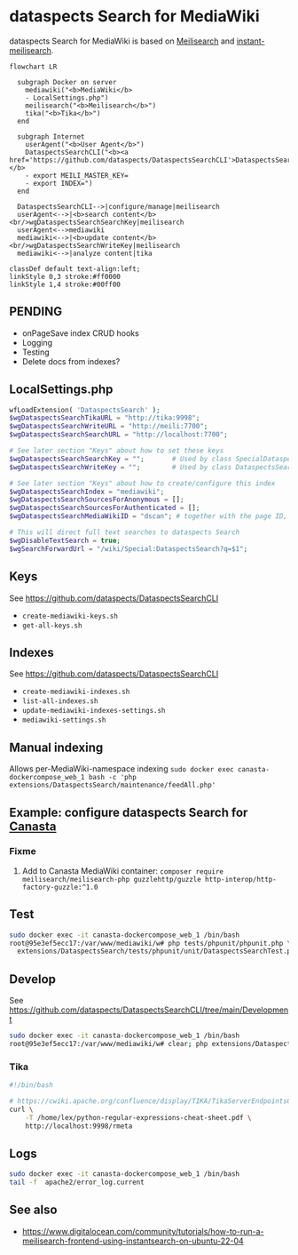 # dataspects Search for MediaWiki

dataspects Search for MediaWiki is based on [Meilisearch](https://www.meilisearch.com) and [instant-meilisearch](https://github.com/meilisearch/instant-meilisearch).

```mermaid
flowchart LR

  subgraph Docker on server
    mediawiki("<b>MediaWiki</b>
    - LocalSettings.php")
    meilisearch("<b>Meilisearch</b>")
    tika("<b>Tika</b>")
  end

  subgraph Internet
    userAgent("<b>User Agent</b>")
    DataspectsSearchCLI("<b><a href='https://github.com/dataspects/DataspectsSearchCLI'>DataspectsSearchCLI</a></b>
    - export MEILI_MASTER_KEY=
    - export INDEX=")
  end

  DataspectsSearchCLI-->|configure/manage|meilisearch
  userAgent<-->|<b>search content</b><br/>wgDataspectsSearchSearchKey|meilisearch
  userAgent<-->mediawiki
  mediawiki<-->|<b>update content</b><br/>wgDataspectsSearchWriteKey|meilisearch
  mediawiki<-->|analyze content|tika
  
classDef default text-align:left;
linkStyle 0,3 stroke:#ff0000
linkStyle 1,4 stroke:#00ff00
```

## **PENDING**

* onPageSave index CRUD hooks
* Logging
* Testing
* Delete docs from indexes?

## LocalSettings.php

```php
wfLoadExtension( 'DataspectsSearch' );
$wgDataspectsSearchTikaURL = "http://tika:9998";
$wgDataspectsSearchWriteURL = "http://meili:7700";
$wgDataspectsSearchSearchURL = "http://localhost:7700";

# See later section "Keys" about how to set these keys
$wgDataspectsSearchSearchKey = "";       # Used by class SpecialDataspectsSearch
$wgDataspectsSearchWriteKey = "";        # Used by class DataspectsSearchFeed

# See later section "Keys" about how to create/configure this index
$wgDataspectsSearchIndex = "mediawiki";
$wgDataspectsSearchSourcesForAnonymous = [];
$wgDataspectsSearchSourcesForAuthenticated = [];
$wgDataspectsSearchMediaWikiID = "dscan"; # together with the page ID, this represents the index doc id

# This will direct full text searches to dataspects Search
$wgDisableTextSearch = true;
$wgSearchForwardUrl = "/wiki/Special:DataspectsSearch?q=$1";
```

## Keys

See https://github.com/dataspects/DataspectsSearchCLI

* `create-mediawiki-keys.sh`
* `get-all-keys.sh`

## Indexes

See https://github.com/dataspects/DataspectsSearchCLI

* `create-mediawiki-indexes.sh`
* `list-all-indexes.sh`
* `update-mediawiki-indexes-settings.sh`
* `mediawiki-settings.sh`

## Manual indexing

Allows per-MediaWiki-namespace indexing
`sudo docker exec canasta-dockercompose_web_1 bash -c 'php extensions/DataspectsSearch/maintenance/feedAll.php'`

## Example: configure dataspects Search for [Canasta](https://canasta.wiki/)

### Fixme

1. Add to Canasta MediaWiki container: `composer require meilisearch/meilisearch-php guzzlehttp/guzzle http-interop/http-factory-guzzle:^1.0`

## Test
```bash
sudo docker exec -it canasta-dockercompose_web_1 /bin/bash
root@95e3ef5ecc17:/var/www/mediawiki/w# php tests/phpunit/phpunit.php \
  extensions/DataspectsSearch/tests/phpunit/unit/DataspectsSearchTest.php
```


## Develop

See https://github.com/dataspects/DataspectsSearchCLI/tree/main/Development

```bash
sudo docker exec -it canasta-dockercompose_web_1 /bin/bash
root@95e3ef5ecc17:/var/www/mediawiki/w# clear; php extensions/DataspectsSearch/maintenance/feedOne.php
```

### Tika

```bash
#!/bin/bash

# https://cwiki.apache.org/confluence/display/TIKA/TikaServerEndpointsCompared
curl \
    -T /home/lex/python-regular-expressions-cheat-sheet.pdf \
    http://localhost:9998/rmeta
```

## Logs

```bash
sudo docker exec -it canasta-dockercompose_web_1 /bin/bash
tail -f  apache2/error_log.current
```

## See also
* https://www.digitalocean.com/community/tutorials/how-to-run-a-meilisearch-frontend-using-instantsearch-on-ubuntu-22-04

